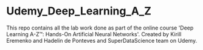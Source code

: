 # Udemy_Deep_Learning_A_Z
This repo contains all the lab work done as part of the online course 'Deep Learning A-Z™: Hands-On Artificial Neural Networks'. Created by Kirill Eremenko and Hadelin de Ponteves and SuperDataScience team on Udemy.
